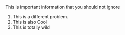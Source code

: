 This is important information that you should not ignore

1. This is a different problem.
2. This is also Cool
3. This is totally wild
